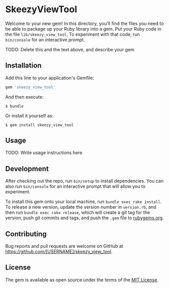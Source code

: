 # SkeezyViewTool

Welcome to your new gem! In this directory, you'll find the files you need to be able to package up your Ruby library into a gem. Put your Ruby code in the file `lib/skeezy_view_tool`. To experiment with that code, run `bin/console` for an interactive prompt.

TODO: Delete this and the text above, and describe your gem

## Installation

Add this line to your application's Gemfile:

```ruby
gem 'skeezy_view_tool'
```

And then execute:

    $ bundle

Or install it yourself as:

    $ gem install skeezy_view_tool

## Usage

TODO: Write usage instructions here

## Development

After checking out the repo, run `bin/setup` to install dependencies. You can also run `bin/console` for an interactive prompt that will allow you to experiment.

To install this gem onto your local machine, run `bundle exec rake install`. To release a new version, update the version number in `version.rb`, and then run `bundle exec rake release`, which will create a git tag for the version, push git commits and tags, and push the `.gem` file to [rubygems.org](https://rubygems.org).

## Contributing

Bug reports and pull requests are welcome on GitHub at https://github.com/[USERNAME]/skeezy_view_tool.

## License

The gem is available as open source under the terms of the [MIT License](https://opensource.org/licenses/MIT).
